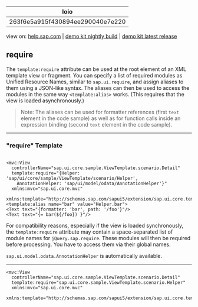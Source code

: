 | loio |
| -----|
| 263f6e5a915f430894ee290040e7e220 |

<div id="loio">

view on: [help.sap.com](https://help.sap.com/viewer/DRAFT/3237636b137e43519a20ad5513c49ccb/latest/en-US/263f6e5a915f430894ee290040e7e220.html) | [demo kit nightly build](https://openui5nightly.hana.ondemand.com/#/topic/263f6e5a915f430894ee290040e7e220) | [demo kit latest release](https://openui5.hana.ondemand.com/#/topic/263f6e5a915f430894ee290040e7e220)</div>
<!-- loio263f6e5a915f430894ee290040e7e220 -->

## require

The `template:require` attribute can be used at the root element of an XML template view or fragment. You can specify a list of required modules as Unified Resource Names, similar to `sap.ui.require`, and assign aliases to them using a JSON-like syntax. The aliases can then be used to access the modules in the same way `<template:alias>` works. \(This requires that the view is loaded asynchronously.\)

> Note:
> The aliases can be used for formatter references \(first `text` element in the code sample\) as well as for function calls inside an expression binding \(second `text` element in the code sample\).
> 
> 

***

### "require" Template

```lang-xml

<mvc:View
  controllerName="sap.ui.core.sample.ViewTemplate.scenario.Detail"
  template:require="{Helper: 'sap/ui/core/sample/ViewTemplate/scenario/Helper',
    AnnotationHelper: 'sap/ui/model/odata/AnnotationHelper'}"
  xmlns:mvc="sap.ui.core.mvc"
  xmlns:template="http://schemas.sap.com/sapui5/extension/sap.ui.core.template/1">
<template:alias name="bar" value="Helper.bar">
<Text text="{formatter: 'bar', path: '/foo'}"/>
<Text text="{= bar(${/foo}) }"/>

```

For compatibility reasons, especially if the view is loaded synchronously, the `template:require` attribute may contain a space-separated list of module names for `jQuery.sap.require`. These modules will then be required before processing. You have to access them via their global names.

`sap.ui.model.odata.AnnotationHelper` is automatically available.

***

```
<mvc:View
  controllerName="sap.ui.core.sample.ViewTemplate.scenario.Detail"
  template:require="sap.ui.core.sample.ViewTemplate.scenario.Helper"
  xmlns:mvc="sap.ui.core.mvc"
  xmlns:template="http://schemas.sap.com/sapui5/extension/sap.ui.core.template/1">
```

